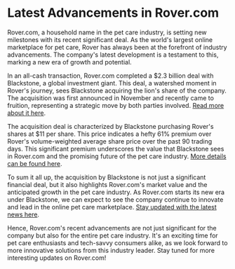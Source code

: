 # Latest Advancements in Rover.com

Rover.com, a household name in the pet care industry, is setting new milestones with its recent significant deal. As the world's largest online marketplace for pet care, Rover has always been at the forefront of industry advancements. The company's latest development is a testament to this, marking a new era of growth and potential.

In an all-cash transaction, Rover.com completed a $2.3 billion deal with Blackstone, a global investment giant. This deal, a watershed moment in Rover's journey, sees Blackstone acquiring the lion's share of the company. The acquisition was first announced in November and recently came to fruition, representing a strategic move by both parties involved. [Read more about it here](https://www.rover.com/blog/rover-completes-2-3-billion-deal-with-blackstone/).

The acquisition deal is characterized by Blackstone purchasing Rover's shares at $11 per share. This price indicates a hefty 61% premium over Rover's volume-weighted average share price over the past 90 trading days. This significant premium underscores the value that Blackstone sees in Rover.com and the promising future of the pet care industry. [More details can be found here](https://www.globenewswire.com/news-release/2023/11/29/rover-group-inc-to-be-acquired-by-blackstone/).

To sum it all up, the acquisition by Blackstone is not just a significant financial deal, but it also highlights Rover.com's market value and the anticipated growth in the pet care industry. As Rover.com starts its new era under Blackstone, we can expect to see the company continue to innovate and lead in the online pet care marketplace. [Stay updated with the latest news here](https://www.geekwire.com/2023/rover-starts-new-era-completes-acquisition-by-blackstone/).

Hence, Rover.com's recent advancements are not just significant for the company but also for the entire pet care industry. It's an exciting time for pet care enthusiasts and tech-savvy consumers alike, as we look forward to more innovative solutions from this industry leader. Stay tuned for more interesting updates on Rover.com!